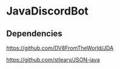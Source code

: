 # JavaDiscordBot
## Dependencies
https://github.com/DV8FromTheWorld/JDA

https://github.com/stleary/JSON-java
